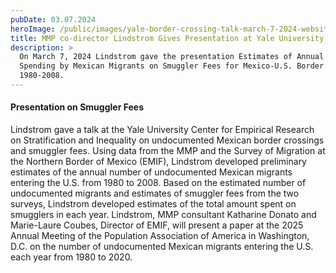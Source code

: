 ```yaml
---
pubDate: 03.07.2024
heroImage: /public/images/yale-border-crossing-talk-march-7-2024-website.png
title: MMP co-director Lindstrom Gives Presentation at Yale University
description: >
  On March 7, 2024 Lindstrom gave the presentation Estimates of Annual Total
  Spending by Mexican Migrants on Smuggler Fees for Mexico-U.S. Border Crossings
  1980-2008.
---
```

#### Presentation on Smuggler Fees

Lindstrom gave a talk at the Yale University Center for Empirical Research on Stratification and Inequality on undocumented Mexican border crossings and smuggler fees. Using data from the MMP and the Survey of Migration at the Northern Border of Mexico (EMIF), Lindstrom developed preliminary estimates of the annual number of undocumented Mexican migrants entering the U.S. from 1980 to 2008. Based on the estimated number of undocumented migrants and estimates of smuggler fees from the two surveys, Lindstrom developed estimates of the total amount spent on smugglers in each year. Lindstrom, MMP consultant Katharine Donato and Marie-Laure Coubes, Director of EMIF, will present a paper at the 2025 Annual Meeting of the Population Association of America in Washington, D.C. on the number of undocumented Mexican migrants entering the U.S. each year from 1980 to 2020.
